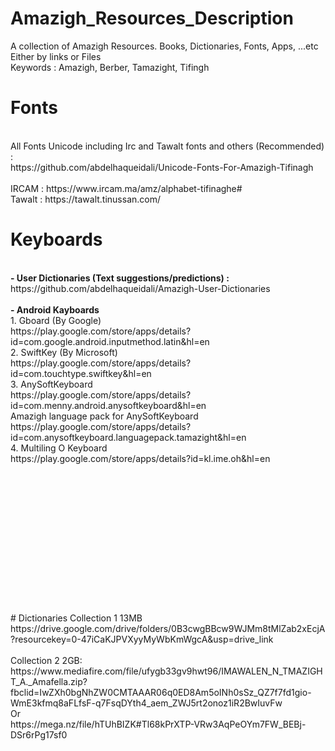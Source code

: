 # Amazigh_Resources_Description
A collection of Amazigh Resources. Books, Dictionaries, Fonts, Apps, ...etc
<br>
Either by links or Files
<br>
Keywords : 
Amazigh, Berber, Tamazight, Tifingh
# Fonts
<br>
All Fonts Unicode including Irc and Tawalt fonts and others (Recommended) :
<br>
https://github.com/abdelhaqueidali/Unicode-Fonts-For-Amazigh-Tifinagh
<br>
<br>
IRCAM : https://www.ircam.ma/amz/alphabet-tifinaghe#
<br>
Tawalt : https://tawalt.tinussan.com/

# Keyboards
<br>
<b>- User Dictionaries (Text suggestions/predictions) :</b>
<br>
https://github.com/abdelhaqueidali/Amazigh-User-Dictionaries
<br>
<br> 
<b>- Android Kayboards</b>
<br>
1. Gboard (By Google)
<br>
https://play.google.com/store/apps/details?id=com.google.android.inputmethod.latin&hl=en
<br>
2. SwiftKey (By Microsoft)
<br>
https://play.google.com/store/apps/details?id=com.touchtype.swiftkey&hl=en
<br>
3. AnySoftKeyboard
<br>
https://play.google.com/store/apps/details?id=com.menny.android.anysoftkeyboard&hl=en
<br>
Amazigh language pack for AnySoftKeyboard
<br>
https://play.google.com/store/apps/details?id=com.anysoftkeyboard.languagepack.tamazight&hl=en
<br>
4. Multiling O Keyboard
<br>
https://play.google.com/store/apps/details?id=kl.ime.oh&hl=en
<br>
<br>
<br>
<br>
<br>
<br>
<br>
<br>
<br>
<br>
<br>
<br>
<br>
<br>
<br>
# Dictionaries
Collection 1 13MB
<br>
https://drive.google.com/drive/folders/0B3cwgBBcw9WJMm8tMlZab2xEcjA?resourcekey=0-47iCaKJPVXyyMyWbKmWgcA&usp=drive_link
<br>
<br>
Collection 2 2GB:
<br>
https://www.mediafire.com/file/ufygb33gv9hwt96/IMAWALEN_N_TMAZIGHT_A._Amafella.zip?fbclid=IwZXh0bgNhZW0CMTAAAR06q0ED8Am5oINh0sSz_QZ7f7fd1gio-WmE3kfmq8aFLfsF-q7FsqDYth4_aem_ZWJ5rt2onoz1iR2BwIuvFw
<br>
Or
<br>
https://mega.nz/file/hTUhBIZK#Tl68kPrXTP-VRw3AqPeOYm7FW_BEBj-DSr6rPg17sf0
<br>
<br>
<br>
<br>
<br>
<br>
<br>




